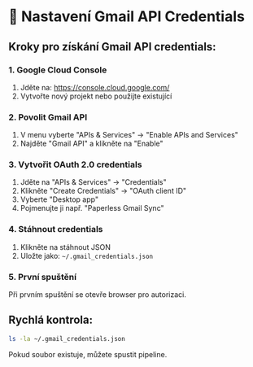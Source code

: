 # 📧 Nastavení Gmail API Credentials

## Kroky pro získání Gmail API credentials:

### 1. Google Cloud Console
1. Jděte na: https://console.cloud.google.com/
2. Vytvořte nový projekt nebo použijte existující

### 2. Povolit Gmail API
1. V menu vyberte "APIs & Services" → "Enable APIs and Services"
2. Najděte "Gmail API" a klikněte na "Enable"

### 3. Vytvořit OAuth 2.0 credentials
1. Jděte na "APIs & Services" → "Credentials"
2. Klikněte "Create Credentials" → "OAuth client ID"
3. Vyberte "Desktop app"
4. Pojmenujte ji např. "Paperless Gmail Sync"

### 4. Stáhnout credentials
1. Klikněte na stáhnout JSON
2. Uložte jako: `~/.gmail_credentials.json`

### 5. První spuštění
Při prvním spuštění se otevře browser pro autorizaci.

## Rychlá kontrola:
```bash
ls -la ~/.gmail_credentials.json
```

Pokud soubor existuje, můžete spustit pipeline.